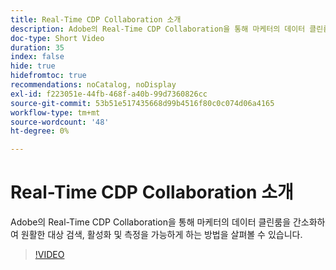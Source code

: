 ```yaml
---
title: Real-Time CDP Collaboration 소개
description: Adobe의 Real-Time CDP Collaboration을 통해 마케터의 데이터 클린룸을 간소화하여 원활한 대상 검색, 활성화 및 측정을 가능하게 하는 방법을 살펴볼 수 있습니다.
doc-type: Short Video
duration: 35
index: false
hide: true
hidefromtoc: true
recommendations: noCatalog, noDisplay
exl-id: f223051e-44fb-468f-a40b-99d7360826cc
source-git-commit: 53b51e517435668d99b4516f80c0c074d06a4165
workflow-type: tm+mt
source-wordcount: '48'
ht-degree: 0%

---
```


# Real-Time CDP Collaboration 소개

Adobe의 Real-Time CDP Collaboration을 통해 마케터의 데이터 클린룸을 간소화하여 원활한 대상 검색, 활성화 및 측정을 가능하게 하는 방법을 살펴볼 수 있습니다.

<!-- 65_OS511_3442426_34_introduction-to-realtime-cdp-collaboration -->
>[!VIDEO](https://video.tv.adobe.com/v/3458279/?learn=on&enablevpops=true)
